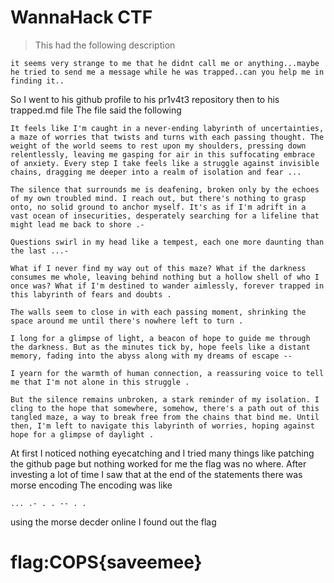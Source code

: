 # WannaHack CTF
> This had the following description
```
it seems very strange to me that he didnt call me or anything...maybe he tried to send me a message while he was trapped..can you help me in finding it..

```
So I went to his github profile to his pr1v4t3 repository then to his trapped.md file
The file said the following 
```
It feels like I'm caught in a never-ending labyrinth of uncertainties, a maze of worries that twists and turns with each passing thought. The weight of the world seems to rest upon my shoulders, pressing down relentlessly, leaving me gasping for air in this suffocating embrace of anxiety. Every step I take feels like a struggle against invisible chains, dragging me deeper into a realm of isolation and fear ...

The silence that surrounds me is deafening, broken only by the echoes of my own troubled mind. I reach out, but there's nothing to grasp onto, no solid ground to anchor myself. It's as if I'm adrift in a vast ocean of insecurities, desperately searching for a lifeline that might lead me back to shore .-

Questions swirl in my head like a tempest, each one more daunting than the last ...-

What if I never find my way out of this maze? What if the darkness consumes me whole, leaving behind nothing but a hollow shell of who I once was? What if I'm destined to wander aimlessly, forever trapped in this labyrinth of fears and doubts .

The walls seem to close in with each passing moment, shrinking the space around me until there's nowhere left to turn .

I long for a glimpse of light, a beacon of hope to guide me through the darkness. But as the minutes tick by, hope feels like a distant memory, fading into the abyss along with my dreams of escape --

I yearn for the warmth of human connection, a reassuring voice to tell me that I'm not alone in this struggle .

But the silence remains unbroken, a stark reminder of my isolation. I cling to the hope that somewhere, somehow, there's a path out of this tangled maze, a way to break free from the chains that bind me. Until then, I'm left to navigate this labyrinth of worries, hoping against hope for a glimpse of daylight .

```

At first I noticed nothing eyecatching and I tried many things like patching the github page but nothing worked for me the flag was no where.
After investing a lot of time I saw that at the end  of the statements there was morse encoding 
The encoding was like
```
... .- . . -- . .

```
using the morse decder online I found out the flag
# flag:COPS{saveemee}
